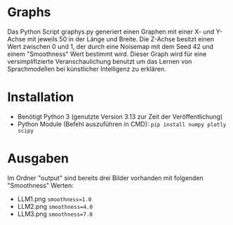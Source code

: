 # Graphs
Das Python Script graphys.py generiert einen Graphen mit einer X- und Y-Achse mit jeweils 50 in der Länge und Breite. Die Z-Achse besitzt einen Wert zwischen 0 und 1, der durch eine Noisemap mit dem Seed 42 und einem "Smoothness" Wert bestimmt wird. 
Dieser Graph wird für eine versimplifizierte Veranschaulichung benutzt um das Lernen von Sprachmodellen bei künstlicher Intelligenz zu erklären.  

# Installation
- Benötigt Python 3 (genutzte Version 3.13 zur Zeit der Veröffentlichung)
- Python Module (Befehl auszuführen in CMD): `pip install numpy plotly scipy`

# Ausgaben
Im Ordner "output" sind bereits drei Bilder vorhanden mit folgenden "Smoothness" Werten:
- LLM1.png `smoothness=1.0`
- LLM2.png `smoothness=4.0`
- LLM3.png `smoothness=7.0`
